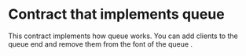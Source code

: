 # Contract that implements queue
This contract implements how queue works.
You can add clients to the queue end and remove them from the font of the queue . 
